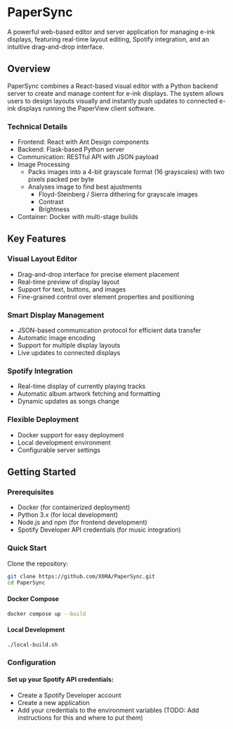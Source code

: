 # PaperSync
A powerful web-based editor and server application for managing e-ink displays, featuring real-time layout editing, Spotify integration, and an intuitive drag-and-drop interface.

## Overview
PaperSync combines a React-based visual editor with a Python backend server to create and manage content for e-ink displays. The system allows users to design layouts visually and instantly push updates to connected e-ink displays running the PaperView client software.

### Technical Details

- Frontend: React with Ant Design components
- Backend: Flask-based Python server
- Communication: RESTful API with JSON payload
- Image Processing
  - Packs images into a 4-bit grayscale format (16 grayscales) with two pixels packed per byte
  - Analyses image to find best ajustments
    - Floyd-Steinberg / Sierra dithering for grayscale images
    - Contrast
    - Brightness
- Container: Docker with multi-stage builds

## Key Features

### Visual Layout Editor

- Drag-and-drop interface for precise element placement
- Real-time preview of display layout
- Support for text, buttons, and images
- Fine-grained control over element properties and positioning

### Smart Display Management

- JSON-based communication protocol for efficient data transfer
- Automatic image encoding
- Support for multiple display layouts
- Live updates to connected displays

### Spotify Integration

- Real-time display of currently playing tracks
- Automatic album artwork fetching and formatting
- Dynamic updates as songs change

### Flexible Deployment

- Docker support for easy deployment
- Local development environment
- Configurable server settings

## Getting Started

### Prerequisites

- Docker (for containerized deployment)
- Python 3.x (for local development)
- Node.js and npm (for frontend development)
- Spotify Developer API credentials (for music integration)


### Quick Start

Clone the repository:

```bash
git clone https://github.com/X0RA/PaperSync.git
cd PaperSync
```

#### Docker Compose
```bash
docker compose up --build
```

#### Local Development
```bash
./local-build.sh
```

### Configuration

#### Set up your Spotify API credentials:    
- Create a Spotify Developer account
- Create a new application
- Add your credentials to the environment variables (TODO: Add instructions for this and where to put them)
